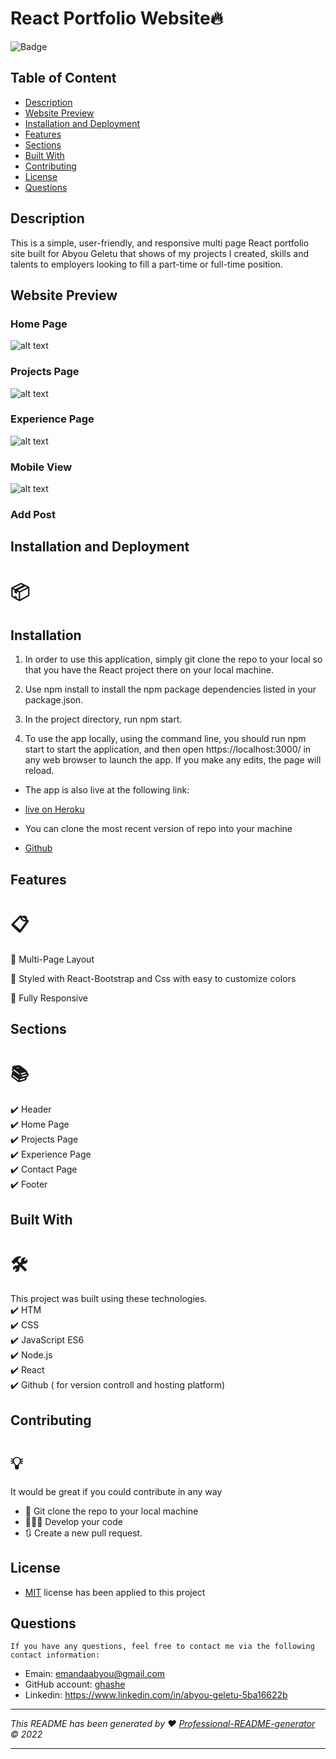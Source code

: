 # React Portfolio Website🔥

![Badge](https://img.shields.io/badge/License-MIT-blue.svg)

## Table of Content

- [Description](#description)
- [Website Preview](#website-preview)
- [Installation and Deployment](#installation-and-deployment)
- [Features](#features)
- [Sections](#sections)
- [ Built With](#built-with)
- [Contributing](#contributing)
- [License](#license)
- [Questions](#questions)

## Description

This is a simple, user-friendly, and responsive multi page React portfolio site built for Abyou Geletu that shows of my projects I created, skills and talents to employers looking to fill a part-time or full-time position.

## Website Preview

### Home Page

![alt text](./src/assets/images/pages/home.png)

### Projects Page

![alt text](./src/assets/images/pages/projects.png)

### Experience Page

![alt text](./src/assets/images/pages/experience.png)

### Mobile View

![alt text](./src/assets/images/pages/mobile-view.png)

### Add Post

## Installation and Deployment

# 📦

## Installation

1. In order to use this application, simply git clone the repo to your local so that you have the React project there on your local machine.

2. Use npm install to install the npm package dependencies listed in your package.json.

3. In the project directory, run npm start.

4. To use the app locally, using the command line, you should run npm start to start the application, and then open https://localhost:3000/ in any web browser to launch the app. If you make any edits, the page will reload.

- The app is also live at the following link:
- [live on Heroku](https://aqueous-meadow-86713.heroku/)

- You can clone the most recent version of repo into your machine
- [Github](https://github.com/ghashe/react-portfolio)

## Features

# 📋

📖 Multi-Page Layout

🎨 Styled with React-Bootstrap and Css with easy to customize colors

📱 Fully Responsive

## Sections

# 📚

✔️ Header  
✔️ Home Page  
✔️ Projects Page  
✔️ Experience Page  
✔️ Contact Page  
✔️ Footer

## Built With

# 🛠️

This project was built using these technologies.  
✔️ HTM  
✔️ CSS  
✔️ JavaScript ES6  
✔️ Node.js  
✔️ React  
✔️ Github ( for version controll and hosting platform)

## Contributing

# 💡

It would be great if you could contribute in any way

- 👯 Git clone the repo to your local machine
- 🔨🔨🔨 Develop your code
- 🔃 Create a new pull request.

## License

- [MIT](https://github.com/ghashe/License) license has been applied to this project

## Questions

    If you have any questions, feel free to contact me via the following contact information:

- Emain: emandaabyou@gmail.com
- GitHub account: [ghashe](https://github.com/ghashe)
- Linkedin: https://www.linkedin.com/in/abyou-geletu-5ba16622b

---

_This README has been generated by ❤ [Professional-README-generator](https://github.com/ghashe/professional-README-generator) © 2022_

---
